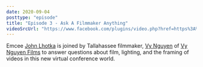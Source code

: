 ```yaml
---
date: 2020-09-04
posttype: "episode"
title: "Episode 3 - Ask A Filmmaker Anything"
videoSrcUrl: "https://www.facebook.com/plugins/video.php?href=https%3A%2F%2Fwww.facebook.com%2Fdesignweektally%2Fvideos%2F637971887121697%2F&show_text=0"
---
```

Emcee [John Lhotka](/#john-lhotka) is joined by Tallahassee filmmaker, [Vy Nguyen](/#vy-nguyen) of [Vy Nguyen Films](https://www.facebook.com/vynguyenfilms/?eid=ARA_Dhmpo0izC7wC0gkHz_U2_6TNBlPYiEC3CWvtgaPxCP-8aqhLsrLnD8vrWeIjomVkCk47IAdVa7lE&fref=tag) to answer questions about film, lighting, and the framing of videos in this new virtual conference world.
